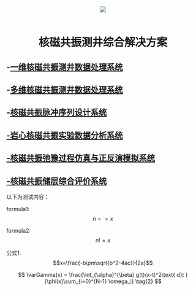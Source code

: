 <script type="text/javascript" async src="https://cdn.mathjax.org/mathjax/latest/MathJax.js?config=TeX-MML-AM_CHTML"> </script>
<div align="center">
  <img src="http://www.welllogging.cn/welllogging/zb_users/theme/tianxing/include/logo.gif"><br><br>
</div>


  
# <center>核磁共振测井综合解决方案</center>

## -[一维核磁共振测井数据处理系统](./一维核磁共振测井数据处理系统/readme.md)
## -[多维核磁共振测井数据处理系统](./多维核磁共振测井数据处理系统/readme.md)
## -[核磁共振脉冲序列设计系统](./核磁共振脉冲序列设计系统/readme.md)
## [-岩心核磁共振实验数据分析系统](./岩心核磁共振实验数据分析系统/readme.md)
## [-核磁共振弛豫过程仿真与正反演模拟系统](./核磁共振弛豫过程仿真与正反演模拟系统/readme.md)
## [-核磁共振储层综合评价系统](./核磁共振储层综合评价系统/readme.md)




以下为测试内容：

formula1: $$n==x$$

formula2: $$n!=x$$


公式1: $$x=\frac{-b\pm\sqrt{b^2-4ac}}{2a}$$


$$
 \varGamma(x) = \frac{\int_{\alpha}^{\beta} g(t)(x-t)^2\text{ d}t }{\phi(x)\sum_{i=0}^{N-1} \omega_i} \tag{2}
$$

